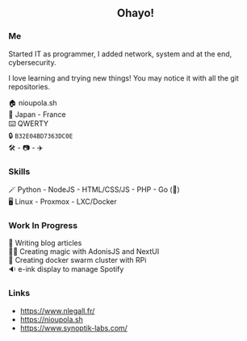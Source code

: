 <h2 align="center">Ohayo!</h2>

### Me

Started IT as programmer, I added network, system and at the end, cybersecurity.

I love learning and trying new things! You may notice it with all the git repositories.

🏠 nioupola.sh<br/>
🏢 Japan - France<br/>
⌨️ QWERTY<br/>
🔒 `B32E04BD7363DC0E`<br/>
🛠️ - 📷 - ✈️

### Skills

🪄 Python - NodeJS - HTML/CSS/JS - PHP - Go (🌱)<br/>
🖥️ Linux - Proxmox - LXC/Docker

### Work In Progress

📝 Writing blog articles<br/>
👷🏻 Creating magic with AdonisJS and NextUI<br/>
🍓 Creating docker swarm cluster with RPi<br/>
🔉 e-ink display to manage Spotify 

### Links

- https://www.nlegall.fr/
- https://nioupola.sh
- https://www.synoptik-labs.com/

